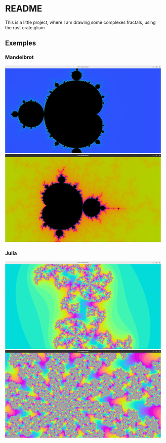 # README

This is a little project, where I am drawing some complexes fractals, using the rust crate glium

## Exemples

### Mandelbrot

![Mandelbrot](./images/mandelbrot.png)
![Mandelbrot2](./images/mandelbrot2.png)

### Julia

![Julia](./images/julia.png)
![Julia2](./images/julia2.png)
